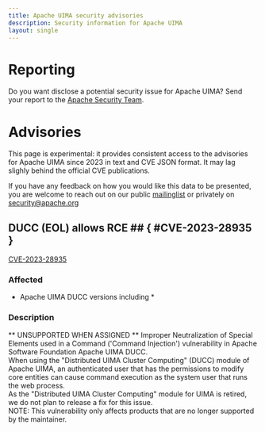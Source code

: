 ```yaml
---
title: Apache UIMA security advisories
description: Security information for Apache UIMA
layout: single
---
```


# Reporting

Do you want disclose a potential security issue for Apache UIMA? Send your report to the  [Apache Security Team](mailto:security@apache.org).

# Advisories

This page is experimental: it provides consistent access to the advisories for Apache UIMA since 2023 in text and CVE JSON format. It may lag slighly behind the official CVE publications. 

If you have any feedback on how you would like this data to be presented, you are welcome to reach out on our public [mailinglist](/mailinglist) or privately on [security@apache.org](mailto:security@apache.org)

## DUCC (EOL) allows RCE ## { #CVE-2023-28935 }

[CVE-2023-28935](./CVE-2023-28935.cve.json)

### Affected

* Apache UIMA DUCC versions  including *


### Description

<div>** UNSUPPORTED WHEN ASSIGNED ** Improper Neutralization of Special Elements used in a Command ('Command Injection') vulnerability in Apache Software Foundation Apache UIMA DUCC.<br></div><div>When using the "Distributed UIMA Cluster Computing" (DUCC) module of Apache UIMA, an authenticated user that has the permissions to modify core entities can cause command execution as the system user that runs the web process.<br></div><div>As the "Distributed UIMA Cluster Computing" module for UIMA is retired, we do not plan to release a fix for this issue.<br>NOTE: This vulnerability only affects products that are no longer supported by the maintainer.</div>